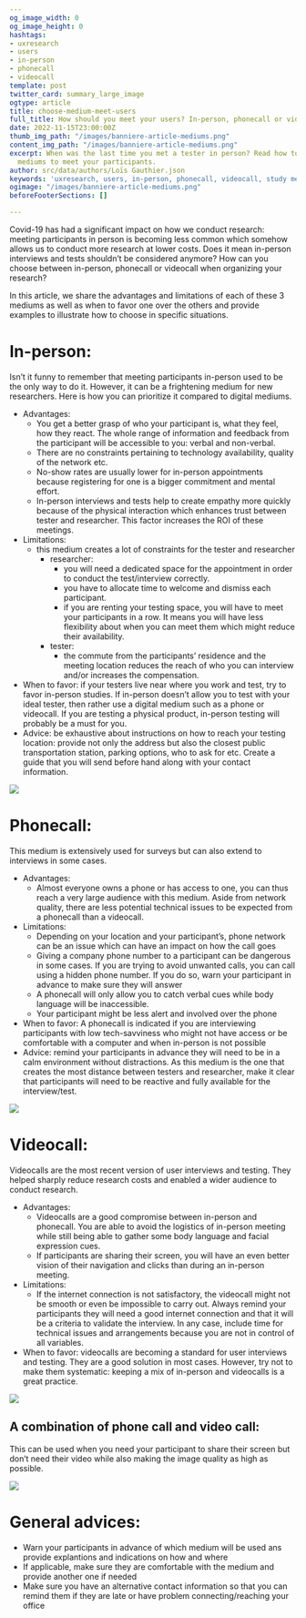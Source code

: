 ```yaml
---
og_image_width: 0
og_image_height: 0
hashtags:
- uxresearch
- users
- in-person
- phonecall
- videocall
template: post
twitter_card: summary_large_image
ogtype: article
title: choose-medium-meet-users
full_title: How should you meet your users? In-person, phonecall or video call
date: 2022-11-15T23:00:00Z
thumb_img_path: "/images/banniere-article-mediums.png"
content_img_path: "/images/banniere-article-mediums.png"
excerpt: When was the last time you met a tester in person? Read how to choose between
  mediums to meet your participants.
author: src/data/authors/Loïs Gauthier.json
keywords: 'uxresearch, users, in-person, phonecall, videocall, study medium, '
ogimage: "/images/banniere-article-mediums.png"
beforeFooterSections: []

---
```

Covid-19 has had a significant impact on how we conduct research: meeting participants in person is becoming less common which somehow allows us to conduct more research at lower costs. Does it mean in-person interviews and tests shouldn’t be considered anymore? How can you choose between in-person, phonecall or videocall when organizing your research?

In this article, we share the advantages and limitations of each of these 3 mediums as well as when to favor one over the others and provide examples to illustrate how to choose in specific situations.

# In-person:

Isn’t it funny to remember that meeting participants in-person used to be the only way to do it. However, it can be a frightening medium for new researchers. Here is how you can prioritize it compared to digital mediums.

* Advantages:
  * You get a better grasp of who your participant is, what they feel, how they react. The whole range of information and feedback from the participant will be accessible to you: verbal and non-verbal.
  * There are no constraints pertaining to technology availability, quality of the network etc.
  * No-show rates are usually lower for in-person appointments because registering for one is a bigger commitment and mental effort.
  * In-person interviews and tests help to create empathy more quickly because of the physical interaction which enhances trust between tester and researcher. This factor increases the ROI of these meetings.
* Limitations:
  * this medium creates a lot of constraints for the tester and researcher
    * researcher:
      * you will need a dedicated space for the appointment in order to conduct the test/interview correctly.
      * you have to allocate time to welcome and dismiss each participant.
      * if you are renting your testing space, you will have to meet your participants in a row. It means you will have less flexibility about when you can meet them which might reduce their availability.
    * tester:
      * the commute from the participants’ residence and the meeting location reduces the reach of who you can interview and/or increases the compensation.
* When to favor: if your testers live near where you work and test, try to favor in-person studies. If in-person doesn’t allow you to test with your ideal tester, then rather use a digital medium such as a phone or videocall. If you are testing a physical product, in-person testing will probably be a must for you.
* Advice: be exhaustive about instructions on how to reach your testing location: provide not only the address but also the closest public transportation station, parking options, who to ask for etc. Create a guide that you will send before hand along with your contact information.

![](/images/giphy-handshake.gif)

# Phonecall:

This medium is extensively used for surveys but can also extend to interviews in some cases.

* Advantages:
  * Almost everyone owns a phone or has access to one, you can thus reach a very large audience with this medium. Aside from network quality, there are less potential technical issues to be expected from a phonecall than a videocall.
* Limitations:
  * Depending on your location and your participant’s, phone network can be an issue which can have an impact on how the call goes
  * Giving a company phone number to a participant can be dangerous in some cases. If you are trying to avoid unwanted calls, you can call using a hidden phone number. If you do so, warn your participant in advance to make sure they will answer
  * A phonecall will only allow you to catch verbal cues while body language will be inaccessible.
  * Your participant might be less alert and involved over the phone
* When to favor: A phonecall is indicated if you are interviewing participants with low tech-savviness who might not have access or be comfortable with a computer and when in-person is not possible
* Advice: remind your participants in advance they will need to be in a calm environment without distractions. As this medium is the one that creates the most distance between testers and researcher, make it clear that participants will need to be reactive and fully available for the interview/test.

![](/images/giphy-phonecall.gif)

# Videocall:

Videocalls are the most recent version of user interviews and testing. They helped sharply reduce research costs and enabled a wider audience to conduct research.

* Advantages:
  * Videocalls are a good compromise between in-person and phonecall. You are able to avoid the logistics of in-person meeting while still being able to gather some body language and facial expression cues.
  * If participants are sharing their screen, you will have an even better vision of their navigation and clicks than during an in-person meeting.
* Limitations:
  * If the internet connection is not satisfactory, the videocall might not be smooth or even be impossible to carry out. Always remind your participants they will need a good internet connection and that it will be a criteria to validate the interview. In any case, include time for technical issues and arrangements because you are not in control of all variables.
* When to favor: videocalls are becoming a standard for user interviews and testing. They are a good solution in most cases. However, try not to make them systematic: keeping a mix of in-person and videocalls is a great practice.

![](/images/virtual-background-otis-new.gif)

## A combination of phone call and video call:

This can be used when you need your participant to share their screen but don’t need their video while also making the image quality as high as possible.

![](/images/hello-phone-call.gif)

# General advices:

* Warn your participants in advance of which medium will be used ans provide explantions and indications on how and where
* If applicable, make sure they are comfortable with the medium and provide another one if needed
* Make sure you have an alternative contact information so that you can remind them if they are late or have problem connecting/reaching your office
